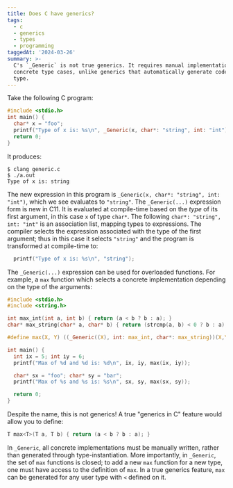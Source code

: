 ```yaml
---
title: Does C have generics?
tags:
  - c
  - generics
  - types
  - programming
taggedAt: '2024-03-26'
summary: >-
  C's `_Generic` is not true generics. It requires manual implementation of
  concrete type cases, unlike generics that automatically generate code for any
  type.
---
```


Take the following C program:

```c
#include <stdio.h>
int main() {
  char* x = "foo";
  printf("Type of x is: %s\n", _Generic(x, char*: "string", int: "int"));
  return 0;
}
```

It produces:

```
$ clang generic.c
$ ./a.out
Type of x is: string
```

The new expression in this program is `_Generic(x, char*: "string", int: "int")`, which we see evaluates to `"string"`. The `_Generic(...)` expression form is new in C11. It is evaluated at compile-time based on the _type_ of its first argument, in this case `x` of type `char*`. The following `char*: "string", int: "int"` is an association list, mapping types to expressions. The compiler selects the expression associated with the type of the first argument; thus in this case it selects `"string"` and the program is transformed at compile-time to:

```c
  printf("Type of x is: %s\n", "string");
```

The `_Generic(...)` expression can be used for overloaded functions. For example, a `max` function which selects a concrete implementation depending on the type of the arguments:

```c
#include <stdio.h>
#include <string.h>

int max_int(int a, int b) { return (a < b ? b : a); }
char* max_string(char* a, char* b) { return (strcmp(a, b) < 0 ? b : a); }

#define max(X, Y) ((_Generic((X), int: max_int, char*: max_string))(X,Y))

int main() {
  int ix = 5; int iy = 6;
  printf("Max of %d and %d is: %d\n", ix, iy, max(ix, iy));

  char* sx = "foo"; char* sy = "bar";
  printf("Max of %s and %s is: %s\n", sx, sy, max(sx, sy));

  return 0;
}
```

Despite the name, this is not generics! A true "generics in C" feature would allow you to define:

```c++
T max<T>(T a, T b) { return (a < b ? b : a); }
```

In `_Generic`, all concrete implementations must be manually written, rather than generated through type-instantiation. More importantly, in `_Generic`, the set of `max` functions is closed; to add a new `max` function for a new type, one must have access to the definition of `max`. In a true generics feature, `max` can be generated for any user type with `<` defined on it.
